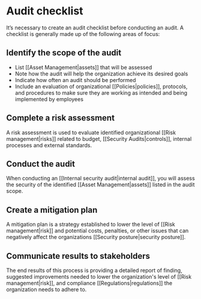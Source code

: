 # Audit checklist

It’s necessary to create an audit checklist before conducting an audit. A checklist is generally made up of the following areas of focus:

## Identify the scope of the audit

- List [[Asset Management|assets]] that will be assessed
- Note how the audit will help the organization achieve its desired goals
- Indicate how often an audit should be performed
- Include an evaluation of organizational [[Policies|policies]], protocols, and procedures to make sure they are working as intended and being implemented by employees

## Complete a risk assessment

A risk assessment is used to evaluate identified organizational [[Risk management|risks]] related to budget, [[Security Audits|controls]], internal processes and external standards.

## Conduct the audit

When conducting an [[Internal security audit|internal audit]], you will assess the security of the identified [[Asset Management|assets]] listed in the audit scope.

## Create a mitigation plan

A mitigation plan is a strategy established to lower the level of [[Risk management|risk]] and potential costs, penalties, or other issues that can negatively affect the organizations [[Security posture|security posture]].

## Communicate results to stakeholders

The end results of this process is providing a detailed report of finding, suggested improvements needed to lower the organization's level of [[Risk management|risk]], and compliance [[Regulations|regulations]] the organization needs to adhere to.
